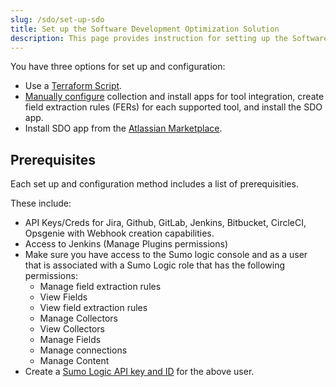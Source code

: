 ```yaml
---
slug: /sdo/set-up-sdo
title: Set up the Software Development Optimization Solution
description: This page provides instruction for setting up the Software Development Optimization Solution including manual, Terraform, and Atlassian Marketplace.
---
```



You have three options for set up and configuration:

* Use a [Terraform Script](sdo-setup-with-terraform-script.md).
* [Manually configure](sdo-manual-configuration.md) collection and install apps for tool integration, create field extraction rules (FERs) for each supported tool, and install the SDO app.
* Install SDO app from the [Atlassian Marketplace](sdo-setup-from-atlassian-marketplace.md).

## Prerequisites

Each set up and configuration method includes a list of prerequisities.

These include:

* API Keys/Creds for Jira, Github, GitLab, Jenkins, Bitbucket, CircleCI, Opsgenie with Webhook creation capabilities. 
* Access to Jenkins (Manage Plugins permissions)
* Make sure you have access to the Sumo logic console and as a user that is associated with a Sumo Logic role that has the following permissions:
  * Manage field extraction rules
  * View Fields
  * View field extraction rules
  * Manage Collectors
  * View Collectors
  * Manage Fields
  * Manage connections
  * Manage Content
* Create a [Sumo Logic API key and ID](docs/manage/security/access-keys.md) for the above user.
